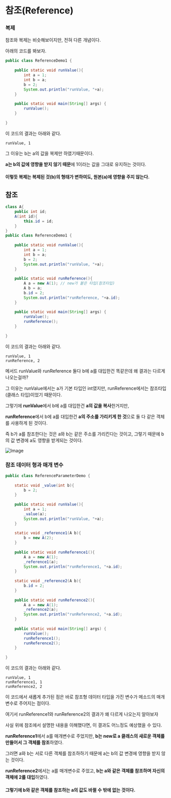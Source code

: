 # 참조(Reference)
### 복제
참조와 복제는 비슷해보이지만, 전혀 다른 개념이다.

아래의 코드를 봐보자.
```java
public class ReferenceDemo1 {
 
    public static void runValue(){
        int a = 1;
        int b = a;
        b = 2;
        System.out.println("runValue, "+a); 
    }
 
    public static void main(String[] args) {
        runValue();
    }
 
}
```
이 코드의 결과는 아래와 같다.
```
runValue, 1
```
그 이유는 b는 a의 값을 복제만 하였기때문이다.

**a는 b의 값에 영향을 받지 않기 때문**에 1이라는 값을 그대로 유지하는 것이다.

#### 이렇듯 복제는 복제된 것(b)의 형태가 변하여도, 원본(a)에 영향을 주지 않는다.

## 참조
```java
class A{
    public int id;
    A(int id){
        this.id = id;
    }
}
public class ReferenceDemo1 {
 
    public static void runValue(){
        int a = 1;
        int b = a;
        b = 2;
        System.out.println("runValue, "+a); 
    }
     
    public static void runReference(){
        A a = new A(1); // new가 붙은 타입(참조타입)
        A b = a;
        b.id = 2;
        System.out.println("runReference, "+a.id);      
    }
 
    public static void main(String[] args) {
        runValue();
        runReference();
    }
 
}
```
이 코드의 결과는 아래와 같다.
```
runValue, 1
runReference, 2
```
메서드 runValue와 runReference 둘다 b에 a를 대입한건 똑같은데 왜 결과는 다르게 나오는걸까?

그 이유는 runValue에서는 a가 기본 타입인 int였지만, runReference에서는 참조타입(클래스 타입)이었기 때문이다.

그렇기에 **runValue**에서 b에 a를 대입한건 **a의 값을 복사**한거지만,

**runReference**에서 b에 a를 대입한건 **a의 주소를 가리키게 한 것**으로 둘 다 같은 객체를 사용하게 된 것이다.

즉 b가 a를 참조한다는 것은 a와 b는 같은 주소를 가리킨다는 것이고, 그렇기 때문에 b의 값 변경에 a도 영향을 받게되는 것이다.

![Image](https://github.com/user-attachments/assets/719a671b-888d-4303-9763-175ae9e38ddd)

### 참조 데이터 형과 매개 변수
```java
public class ReferenceParameterDemo {
     
    static void _value(int b){
        b = 2;
    }
     
    public static void runValue(){
        int a = 1;
        _value(a);
        System.out.println("runValue, "+a);
    }
     
    static void _reference1(A b){
        b = new A(2);
    }
     
    public static void runReference1(){
        A a = new A(1);
        _reference1(a);
        System.out.println("runReference1, "+a.id);     
    }
     
    static void _reference2(A b){
        b.id = 2;
    }
 
    public static void runReference2(){
        A a = new A(1);
        _reference2(a);
        System.out.println("runReference2, "+a.id);     
    }
     
    public static void main(String[] args) {
        runValue();
        runReference1();
        runReference2();
    }
 
}
```
이 코드의 결과는 아래와 같다.
```
runValue, 1
runReference1, 1
runReference2, 2
```
이 코드에서 새롭게 추가된 점은 바로 참조형 데이터 타입을 가진 변수가 메소드의 매개변수로 주어지는 점이다.

여기서 runReference1와 runReference2의 결과가 왜 다르게 나오는지 알아보자

사실 위에 참조에서 설명한 내용을 이해했다면, 이 결과도 어느정도 예상했을 수 있다.

**runReference1**에서 a를 매개변수로 주었지만, **b는 new로 a 클래스의 새로운 객체를 만들어서 그 객체를 참조**하였다.

그러면 a와 b는 서로 다른 객체를 참조하하기 때문에 a는 b의 값 변경에 영향을 받지 않는 것이다.

**runReference2**에서는 a를 매개변수로 주었고, **b는 a와 같은 객체를 참조하며 자신의 객체에 2를 대입**하였다.

#### 그렇기에 b와 같은 객체를 참조하는 a의 값도 바뀔 수 밖에 없는 것이다.